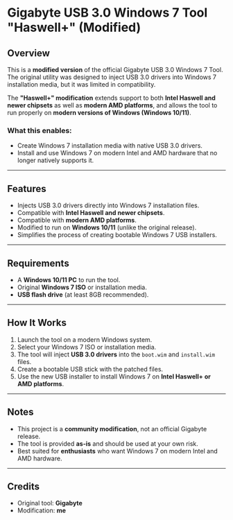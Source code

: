 # Gigabyte USB 3.0 Windows 7 Tool "Haswell+" (Modified)

## Overview  
This is a **modified version** of the official Gigabyte USB 3.0 Windows 7 Tool.  
The original utility was designed to inject USB 3.0 drivers into Windows 7 installation media, but it was limited in compatibility.  

The **"Haswell+" modification** extends support to both **Intel Haswell and newer chipsets** as well as **modern AMD platforms**, and allows the tool to run properly on **modern versions of Windows (Windows 10/11)**.  

### What this enables:  
- Create Windows 7 installation media with native USB 3.0 drivers.  
- Install and use Windows 7 on modern Intel and AMD hardware that no longer natively supports it.  

---

##  Features  
-  Injects USB 3.0 drivers directly into Windows 7 installation files.  
-  Compatible with **Intel Haswell and newer chipsets**.  
-  Compatible with **modern AMD platforms**.  
-  Modified to run on **Windows 10/11** (unlike the original release).  
-  Simplifies the process of creating bootable Windows 7 USB installers.  

---

##  Requirements  
- A **Windows 10/11 PC** to run the tool.  
- Original **Windows 7 ISO** or installation media.  
- **USB flash drive** (at least 8GB recommended).  

---

## How It Works  
1. Launch the tool on a modern Windows system.  
2. Select your Windows 7 ISO or installation media.  
3. The tool will inject **USB 3.0 drivers** into the `boot.wim` and `install.wim` files.  
4. Create a bootable USB stick with the patched files.  
5. Use the new USB installer to install Windows 7 on **Intel Haswell+ or AMD platforms**.  

---

## Notes  
- This project is a **community modification**, not an official Gigabyte release.  
- The tool is provided **as-is** and should be used at your own risk.  
- Best suited for **enthusiasts** who want Windows 7 on modern Intel and AMD hardware.  

---

## Credits  
- Original tool: **Gigabyte**  
- Modification: **me**  
